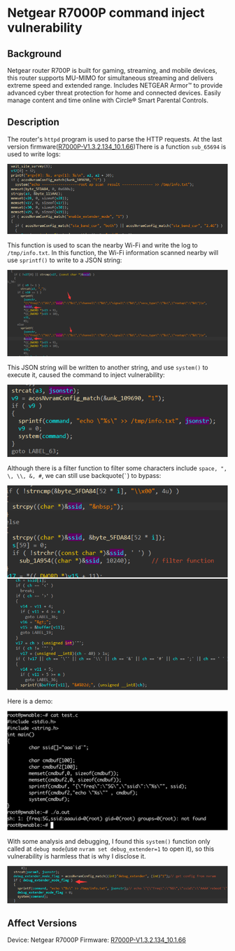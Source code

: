 # Netgear R7000P command inject vulnerability

## Background

Netgear router R700P is built for gaming, streaming, and mobile devices, this router supports MU-MIMO for simultaneous streaming and delivers extreme speed and extended range. Includes NETGEAR Armor™ to provide advanced cyber threat protection for home and connected devices. Easily manage content and time online with Circle® Smart Parental Controls.

## Description

The router's `httpd` program is used to parse the HTTP requests. At the last version firmware([R7000P-V1.3.2.134_10.1.66](https://www.downloads.netgear.com/files/GDC/R7000P/R7000P-V1.3.2.134_10.1.66.zip))There is a function `sub_65694` is used to write logs:

![](./images//2021-05-21-15-01-39.png)

This function is used to scan the nearby Wi-Fi and write the log to `/tmp/info.txt`. In this function, the Wi-Fi information scanned nearby will use `sprintf()` to write to a JSON string:

![](./images//2021-05-21-15-03-08.png)

This JSON string will be written to another string, and use `system()` to execute it, caused the command to inject vulnerability:

![](./images//2021-05-21-15-04-26.png)

Although there is a filter function to filter some characters include `space, ", \, \\, &, #`, we can still use backquote(``` ` ```) to bypass:

![](./images//2021-05-21-15-07-09.png)
![](./images//2021-05-21-15-07-43.png)

Here is a demo:

![](./images//2021-05-21-15-10-21.png)

With some analysis and debugging, I found this `system()` function only called at `debug mode`(use `nvram set debug_extender=1` to open it), so this vulnerability is harmless that is why I disclose it.

![](./images//2021-5-21-15-01-40.png)

## Affect Versions

Device: Netgear R7000P
Firmware: [R7000P-V1.3.2.134_10.1.66](https://www.downloads.netgear.com/files/GDC/R7000P/R7000P-V1.3.2.134_10.1.66.zip)
